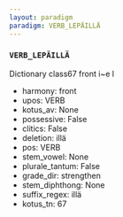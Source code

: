 ```yaml
---
layout: paradigm
paradigm: VERB_LEPÄILLÄ
---
```

### ` VERB_LEPÄILLÄ `

Dictionary class67 front i~e l
* harmony: front
* upos: VERB
* kotus_av: None
* possessive: False
* clitics: False
* deletion: illä
* pos: VERB
* stem_vowel: None
* plurale_tantum: False
* grade_dir: strengthen
* stem_diphthong: None
* suffix_regex: illä
* kotus_tn: 67
